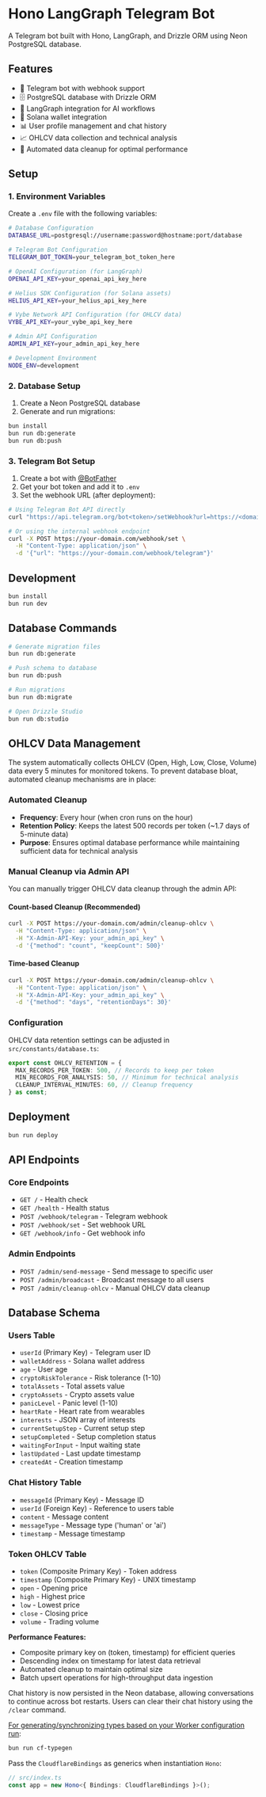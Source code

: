 # Hono LangGraph Telegram Bot

A Telegram bot built with Hono, LangGraph, and Drizzle ORM using Neon PostgreSQL database.

## Features

- 🤖 Telegram bot with webhook support
- 🗄️ PostgreSQL database with Drizzle ORM
- 🧠 LangGraph integration for AI workflows
- 🔗 Solana wallet integration
- 📊 User profile management and chat history
- 📈 OHLCV data collection and technical analysis
- 🔄 Automated data cleanup for optimal performance

## Setup

### 1. Environment Variables

Create a `.env` file with the following variables:

```bash
# Database Configuration
DATABASE_URL=postgresql://username:password@hostname:port/database

# Telegram Bot Configuration
TELEGRAM_BOT_TOKEN=your_telegram_bot_token_here

# OpenAI Configuration (for LangGraph)
OPENAI_API_KEY=your_openai_api_key_here

# Helius SDK Configuration (for Solana assets)
HELIUS_API_KEY=your_helius_api_key_here

# Vybe Network API Configuration (for OHLCV data)
VYBE_API_KEY=your_vybe_api_key_here

# Admin API Configuration
ADMIN_API_KEY=your_admin_api_key_here

# Development Environment
NODE_ENV=development
```

### 2. Database Setup

1. Create a Neon PostgreSQL database
2. Generate and run migrations:

```bash
bun install
bun run db:generate
bun run db:push
```

### 3. Telegram Bot Setup

1. Create a bot with [@BotFather](https://t.me/botfather)
2. Get your bot token and add it to `.env`
3. Set the webhook URL (after deployment):

```bash
# Using Telegram Bot API directly
curl "https://api.telegram.org/bot<token>/setWebhook?url=https://<domain>/webhook/telegram"

# Or using the internal webhook endpoint
curl -X POST https://your-domain.com/webhook/set \
  -H "Content-Type: application/json" \
  -d '{"url": "https://your-domain.com/webhook/telegram"}'
```

## Development

```bash
bun install
bun run dev
```

## Database Commands

```bash
# Generate migration files
bun run db:generate

# Push schema to database
bun run db:push

# Run migrations
bun run db:migrate

# Open Drizzle Studio
bun run db:studio
```

## OHLCV Data Management

The system automatically collects OHLCV (Open, High, Low, Close, Volume) data every 5 minutes for monitored tokens. To prevent database bloat, automated cleanup mechanisms are in place:

### Automated Cleanup

- **Frequency**: Every hour (when cron runs on the hour)
- **Retention Policy**: Keeps the latest 500 records per token (~1.7 days of 5-minute data)
- **Purpose**: Ensures optimal database performance while maintaining sufficient data for technical analysis

### Manual Cleanup via Admin API

You can manually trigger OHLCV data cleanup through the admin API:

#### Count-based Cleanup (Recommended)

```bash
curl -X POST https://your-domain.com/admin/cleanup-ohlcv \
  -H "Content-Type: application/json" \
  -H "X-Admin-API-Key: your_admin_api_key" \
  -d '{"method": "count", "keepCount": 500}'
```

#### Time-based Cleanup

```bash
curl -X POST https://your-domain.com/admin/cleanup-ohlcv \
  -H "Content-Type: application/json" \
  -H "X-Admin-API-Key: your_admin_api_key" \
  -d '{"method": "days", "retentionDays": 30}'
```

### Configuration

OHLCV data retention settings can be adjusted in `src/constants/database.ts`:

```typescript
export const OHLCV_RETENTION = {
  MAX_RECORDS_PER_TOKEN: 500, // Records to keep per token
  MIN_RECORDS_FOR_ANALYSIS: 50, // Minimum for technical analysis
  CLEANUP_INTERVAL_MINUTES: 60, // Cleanup frequency
} as const;
```

## Deployment

```bash
bun run deploy
```

## API Endpoints

### Core Endpoints

- `GET /` - Health check
- `GET /health` - Health status
- `POST /webhook/telegram` - Telegram webhook
- `POST /webhook/set` - Set webhook URL
- `GET /webhook/info` - Get webhook info

### Admin Endpoints

- `POST /admin/send-message` - Send message to specific user
- `POST /admin/broadcast` - Broadcast message to all users
- `POST /admin/cleanup-ohlcv` - Manual OHLCV data cleanup

## Database Schema

### Users Table

- `userId` (Primary Key) - Telegram user ID
- `walletAddress` - Solana wallet address
- `age` - User age
- `cryptoRiskTolerance` - Risk tolerance (1-10)
- `totalAssets` - Total assets value
- `cryptoAssets` - Crypto assets value
- `panicLevel` - Panic level (1-10)
- `heartRate` - Heart rate from wearables
- `interests` - JSON array of interests
- `currentSetupStep` - Current setup step
- `setupCompleted` - Setup completion status
- `waitingForInput` - Input waiting state
- `lastUpdated` - Last update timestamp
- `createdAt` - Creation timestamp

### Chat History Table

- `messageId` (Primary Key) - Message ID
- `userId` (Foreign Key) - Reference to users table
- `content` - Message content
- `messageType` - Message type ('human' or 'ai')
- `timestamp` - Message timestamp

### Token OHLCV Table

- `token` (Composite Primary Key) - Token address
- `timestamp` (Composite Primary Key) - UNIX timestamp
- `open` - Opening price
- `high` - Highest price
- `low` - Lowest price
- `close` - Closing price
- `volume` - Trading volume

**Performance Features:**

- Composite primary key on (token, timestamp) for efficient queries
- Descending index on timestamp for latest data retrieval
- Automated cleanup to maintain optimal size
- Batch upsert operations for high-throughput data ingestion

Chat history is now persisted in the Neon database, allowing conversations to continue across bot restarts. Users can clear their chat history using the `/clear` command.

[For generating/synchronizing types based on your Worker configuration run](https://developers.cloudflare.com/workers/wrangler/commands/#types):

```bash
bun run cf-typegen
```

Pass the `CloudflareBindings` as generics when instantiation `Hono`:

```ts
// src/index.ts
const app = new Hono<{ Bindings: CloudflareBindings }>();
```
